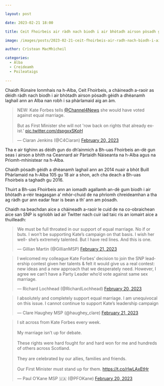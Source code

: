 ```yaml
---

layout: post

date: 2023-02-21 18:00

title: Ceit Fhoirbeis air ràdh nach biodh i air bhòtadh airson pòsadh gèidh

image: /images/posts/2023-02-21-ceit-fhoirbeis-air-radh-nach-biodh-i-air-bhotadh-airson-posadh-geidh.webp

author: Crìstean MacMhìcheil

categories:
  - Alba
  - Creideamh
  - Poileataigs
  
---
```


Chaidh Rùnaire Ionmhais na h-Alba, Ceit Fhoirbeis, a chàineadh a-raoir as dèidh ràdh nach biodh i air bhòtadh airson pòsadh gèidh a dhèanamh laghail ann an Alba nan robh i sa phàrlamaid aig an àm.

<blockquote class="twitter-tweet"><p lang="en" dir="ltr">NEW: Kate Forbes tells <a href="https://twitter.com/Channel4News?ref_src=twsrc%5Etfw">@Channel4News</a> she would have voted against equal marriage.<br><br>But as First Minister she will not &#39;row back on rights that already exist.&#39; <a href="https://t.co/dspgxxSKpH">pic.twitter.com/dspgxxSKpH</a></p>&mdash; Ciaran Jenkins (@C4Ciaran) <a href="https://twitter.com/C4Ciaran/status/1627745647356006400?ref_src=twsrc%5Etfw">February 20, 2023</a></blockquote> <script async src="https://platform.twitter.com/widgets.js" charset="utf-8"></script>

Tha e air tighinn as dèidh gun do dh’ainmich a Bh-uas Fhoirbeis an-dè gun seas i airson a bhith na Ceannard air Pàrtaidh Nàiseanta na h-Alba agus na Prìomh-mhinistear na h-Alba.

Chaidh pòsadh gèidh a dhèanamh laghail ann an 2014 nuair a bhòt Buill Phàrlamaid na h-Alba 105 gu 18 air a shon, ach cha deach a Bh-uas Fhoirbeis a taghadh gu 2016.

Thuirt a Bh-uas Fhoirbeis ann an iomadh agallamh an-dè gum biodh i air bhòtadh a-rèir teagasgan a’ mhòr-chuid de na phrìomh chreideamhan a tha ag ràdh gur ann eadar fear is bean a th’ ann am pòsadh.

Chaidh na beachdan aice a chàineadh a-raoir le cuid de na co-obraichean aice san SNP is sgrìobh iad air Twitter nach cuir iad taic ris an iomairt aice a thuilleadh:

<blockquote class="twitter-tweet"><p lang="en" dir="ltr">We must be full throated in our support of equal marriage. No if or buts. I won’t be supporting Kate’s campaign on that basis. I wish her well- she’s extremely talented. But I have red lines. And this is one.</p>&mdash; Gillian Martin (@GillianMSP) <a href="https://twitter.com/GillianMSP/status/1627918004523507713?ref_src=twsrc%5Etfw">February 21, 2023</a></blockquote> <script async src="https://platform.twitter.com/widgets.js" charset="utf-8"></script>

<blockquote class="twitter-tweet"><p lang="en" dir="ltr">I welcomed my colleague Kate Forbes’ decision to join the SNP leadership contest given her talents &amp; felt it would give us a real contest: new ideas and a new approach that we desperately need. However, I agree we can’t have a Party Leader who’d vote against same sex marriage.</p>&mdash; Richard Lochhead (@RichardLochhead) <a href="https://twitter.com/RichardLochhead/status/1627800350739554307?ref_src=twsrc%5Etfw">February 20, 2023</a></blockquote> <script async src="https://platform.twitter.com/widgets.js" charset="utf-8"></script>

<blockquote class="twitter-tweet"><p lang="en" dir="ltr">I absolutely and completely support equal marriage. I am unequivocal on this issue. I cannot continue to support Kate’s leadership campaign</p>&mdash; Clare Haughey MSP (@haughey_clare) <a href="https://twitter.com/haughey_clare/status/1627931291092979715?ref_src=twsrc%5Etfw">February 21, 2023</a></blockquote> <script async src="https://platform.twitter.com/widgets.js" charset="utf-8"></script>

<blockquote class="twitter-tweet"><p lang="en" dir="ltr">I sit across from Kate Forbes every week. <br><br>My marriage isn’t up for debate.<br><br>These rights were hard fought for and hard won for me and hundreds of others across Scotland.<br><br>They are celebrated by our allies, families and friends. <br><br>Our First Minister must stand up for them. <a href="https://t.co/rlwLAxEtHr">https://t.co/rlwLAxEtHr</a></p>&mdash; Paul O’Kane MSP 🇺🇦 (@PFOKane) <a href="https://twitter.com/PFOKane/status/1627764038267555845?ref_src=twsrc%5Etfw">February 20, 2023</a></blockquote> <script async src="https://platform.twitter.com/widgets.js" charset="utf-8"></script>